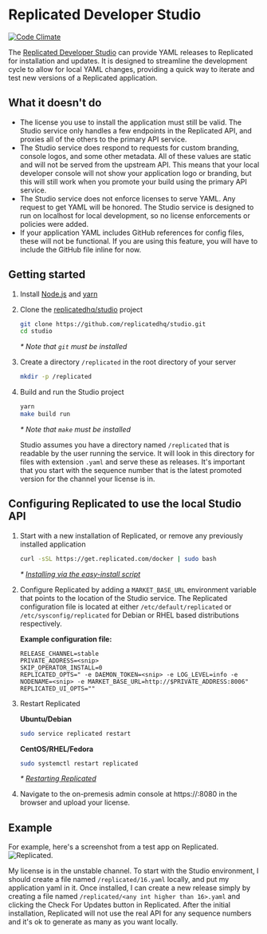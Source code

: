 # Replicated Developer Studio

[![Code Climate](https://codeclimate.com/github/replicatedhq/studio/badges/gpa.svg)](https://codeclimate.com/github/replicatedhq/studio)

The [Replicated Developer Studio](https://github.com/replicatedhq/studio) can provide YAML releases to Replicated for installation and updates. It is designed to streamline the development cycle to allow for local YAML changes, providing a quick way to iterate and test new versions of a Replicated application.

## What it doesn't do

- The license you use to install the application must still be valid. The Studio service only handles a few endpoints in the Replicated API, and proxies all of the others to the primary API service.
- The Studio service does respond to requests for custom branding, console logos, and some other metadata. All of these values are static and will not be served from the upstream API. This means that your local developer console will not show your application logo or branding, but this will still work when you promote your build using the primary API service.
- The Studio service does not enforce licenses to serve YAML. Any request to get YAML will be honored. The Studio service is designed to run on localhost for local development, so no license enforcements or policies were added.
- If your application YAML includes GitHub references for config files, these will not be functional. If you are using this feature, you will have to include the GitHub file inline for now.

## Getting started

1. Install [Node.js](https://nodejs.org/en/download/package-manager/) and [yarn](https://yarnpkg.com/lang/en/docs/install/)

1. Clone the [replicatedhq/studio](https://github.com/replicatedhq/studio) project

   ```bash
   git clone https://github.com/replicatedhq/studio.git
   cd studio
   ```
   
   *\* Note that `git` must be installed*

1. Create a directory `/replicated` in the root directory of your server

   ```bash
   mkdir -p /replicated
   ```

1. Build and run the Studio project

   ```bash
   yarn
   make build run
   ```
   
   *\* Note that `make` must be installed*

   Studio assumes you have a directory named `/replicated` that is readable by the user running the service. It will look in this directory for files with extension `.yaml` and serve these as releases. It's important that you start with the sequence number that is the latest promoted version for the channel your license is in.

## Configuring Replicated to use the local Studio API

1. Start with a new installation of Replicated, or remove any previously installed application

   ```bash
   curl -sSL https://get.replicated.com/docker | sudo bash
   ```

   *\* [Installing via the easy-install script](/docs/distributing-an-application/installing-via-script/#basic-install)*

1. Configure Replicated by adding a `MARKET_BASE_URL` environment variable that points to the location of the Studio service. The Replicated configuration file is located at either `/etc/default/replicated` or `/etc/sysconfig/replicated` for Debian or RHEL based distributions respectively.

   **Example configuration file:**
   ```
   RELEASE_CHANNEL=stable
   PRIVATE_ADDRESS=<snip>
   SKIP_OPERATOR_INSTALL=0
   REPLICATED_OPTS=" -e DAEMON_TOKEN=<snip> -e LOG_LEVEL=info -e NODENAME=<snip> -e MARKET_BASE_URL=http://$PRIVATE_ADDRESS:8006"
   REPLICATED_UI_OPTS=""
   ```
   
1. Restart Replicated

   **Ubuntu/Debian**
   ```bash
   sudo service replicated restart
   ```
   
   **CentOS/RHEL/Fedora**
   ```bash
   sudo systemctl restart replicated
   ```
   
   *\* [Restarting Replicated](/docs/distributing-an-application/installing-via-script/#restarting-replicated)*

1. Navigate to the on-premesis admin console at https://<YOUR SERVER ADDRESS>:8080 in the browser and upload your license.

## Example

For example, here's a screenshot from a test app on Replicated.
![Replicated](https://github.com/replicatedhq/studio/blob/master/images/vendor-web.png). 

My license is in the unstable channel. To start with the Studio environment, I should create a file named `/replicated/16.yaml` locally, and put my application yaml in it. Once installed, I can create a new release simply by creating a file named `/replicated/<any int higher than 16>.yaml` and clicking the Check For Updates button in Replicated. After the initial installation, Replicated will not use the real API for any sequence numbers and it's ok to generate as many as you want locally.
